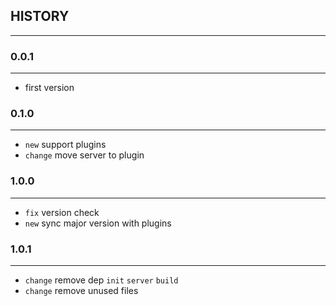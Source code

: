 ## HISTORY
---

### 0.0.1
---
- first version

### 0.1.0
---
- `new` support plugins
- `change` move server to plugin

### 1.0.0
---
- `fix` version check
- `new` sync major version with plugins

### 1.0.1
---
- `change` remove dep `init` `server` `build` 
- `change` remove unused files